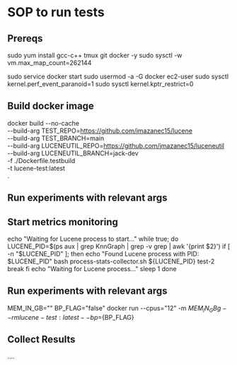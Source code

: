 # SOP to run tests

## Prereqs

sudo yum install gcc-c++ tmux git docker -y
sudo sysctl -w vm.max_map_count=262144

sudo service docker start
sudo usermod -a -G docker ec2-user
sudo sysctl kernel.perf_event_paranoid=1
sudo sysctl kernel.kptr_restrict=0


## Build docker image
docker build --no-cache \
  --build-arg TEST_REPO=https://github.com/jmazanec15/lucene \
  --build-arg TEST_BRANCH=main \
  --build-arg LUCENEUTIL_REPO=https://github.com/jmazanec15/luceneutil \
  --build-arg LUCENEUTIL_BRANCH=jack-dev \
  -f ./Dockerfile.testbuild \
  -t lucene-test:latest \
  .

## Run experiments with relevant args



## Start metrics monitoring
echo "Waiting for Lucene process to start..."
while true; do
  LUCENE_PID=$(ps aux | grep KnnGraph | grep -v grep | awk '{print $2}')
  if [ -n "$LUCENE_PID" ]; then
    echo "Found Lucene process with PID: $LUCENE_PID"
    bash process-stats-collector.sh ${LUCENE_PID} test-2
    break
  fi
  echo "Waiting for Lucene process..."
  sleep 1
done

## Run experiments with relevant args
MEM_IN_GB=""
BP_FLAG="false"
docker run --cpus="12" -m ${MEM_IN_GB}g --rm lucene-test:latest --bp=${BP_FLAG}

## Collect Results
....



